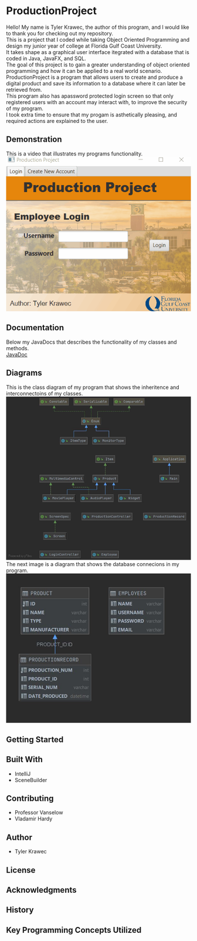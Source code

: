 # ProductionProject
Hello! My name is Tyler Krawec, the author of this program, and I would like to thank you for checking out my repository. <br />
This is a project that I coded while taking Object Oriented Programming and design my junior year of college at Florida Gulf Coast University. <br />
It takes shape as a graphical user interface itegrated with a database that is coded in Java, JavaFX, and SQL.<br />
The goal of this project is to gain a greater understanding of object oriented programming and how it can be applied to a real world scenario. <br />
ProductionProject is a program that allows users to create and produce a digital product and save its information to a database where it can later be retrieved from.<br />
This program also has apassword protected login screen so that only registered users with an account may interact with, to improve the security of my program. <br />
I took extra time to ensure that my progam is asthetically pleasing, and required actions are explained to the user.<br />

## Demonstration
This is a video that illustrates my programs functionality. <br />
![Production Project Gif](resources/ProductionProjectGif.gif)

## Documentation
Below my JavaDocs that describes the functionality of my classes and methods. <br />
[JavaDoc](https://github.com/StaysTrying/ProductionProject/blob/master/docs/index-files/index-1.html)

## Diagrams
This is the class diagram of my program that shows the inheritence and interconnectoins of my classes. <br />
![Class Diagram](resources/ProdProjClassDiagram.JPG)
The next image is a diagram that shows the database connecions in my program. <br />
![Database Diagram](resources/ProdProjDbDiagram.JPG)

## Getting Started


## Built With
* IntelliJ
* SceneBuilder

## Contributing
* Professor Vanselow
* Vladamir Hardy

## Author
* Tyler Krawec

## License


## Acknowledgments


## History


## Key Programming Concepts Utilized


